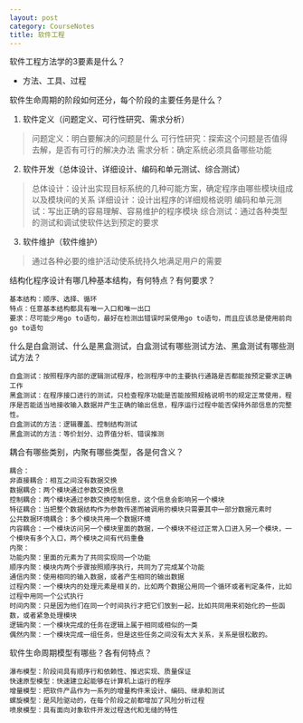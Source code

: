 ```yaml
---
layout: post
category: CourseNotes
title: 软件工程
---
```


软件工程方法学的3要素是什么？
- 方法、工具、过程

软件生命周期的阶段如何还分，每个阶段的主要任务是什么？

1. 软件定义（问题定义、可行性研究、需求分析）
>问题定义：明白要解决的问题是什么
可行性研究：探索这个问题是否值得去解，是否有可行的解决办法
需求分析：确定系统必须具备哪些功能

2. 软件开发（总体设计、详细设计、编码和单元测试、综合测试）
>总体设计：设计出实现目标系统的几种可能方案，确定程序由哪些模块组成以及模块间的关系
详细设计：设计出程序的详细规格说明
编码和单元测试：写出正确的容易理解、容易维护的程序模块
综合测试：通过各种类型的测试和调试使软件达到预定的要求

3. 软件维护（软件维护）
>通过各种必要的维护活动使系统持久地满足用户的需要

结构化程序设计有哪几种基本结构，有何特点？有何要求？

```
基本结构：顺序、选择、循环
特点：任意基本结构都具有唯一入口和唯一出口
要求：尽可能少用go to语句，最好在检测出错误时采使用go to语句，而且应该总是使用前向go to语句
```

什么是白盒测试、什么是黑盒测试，白盒测试有哪些测试方法、黑盒测试有哪些测试方法？

```
白盒测试：按照程序内部的逻辑测试程序，检测程序中的主要执行通路是否都能按预定要求正确工作
黑盒测试：在程序接口进行的测试，只检查程序功能是否能按照规格说明书的规定正常使用，程序是否能适当地接收输入数据并产生正确的输出信息，程序运行过程中能否保持外部信息的完整性。
白盒测试的方法：逻辑覆盖、控制结构测试
黑盒测试的方法：等价划分、边界值分析、错误推测
```

耦合有哪些类别，内聚有哪些类型，各是何含义？

```
耦合：
非直接耦合：相互之间没有数据交换
数据耦合：两个模块通过参数交换信息
控制耦合：两个模块通过参数交换控制信息，这个信息会影响另一个模块
特征耦合：当把整个数据结构作为参数传递而被调用的模块只需要其中一部分数据元素时
公共数据环境耦合：多个模块共用一个数据环境
内容耦合：一个模块访问另一个模块里面的数据，一个模块不经过正常入口进入另一个模块，一个模块有多个入口，两个模块之间有代码重叠
内聚：
功能内聚：里面的元素为了共同实现同一个功能
顺序内聚：模块内两个步骤按照顺序执行，共同为了完成某个功能
通信内聚：使用相同的输入数据，或者产生相同的输出数据
过程内聚：一个模块内的处理元素是相关的，比如两个数据公用同一个循环或者判定条件，比如过程中用同一个公式执行
时间内聚：只是因为他们在同一个时间执行才把它们放到一起，比如共同用来初始化的一些函数，或者紧急处理模块
逻辑内聚：一个模块完成的任务在逻辑上属于相同或相似的一类
偶然内聚：一个模块完成一组任务，但是这些任务之间没有太大关系，关系是很松散的。
```

软件生命周期模型有哪些？各有何特点？
```
瀑布模型：阶段间具有顺序行和依赖性、推迟实现、质量保证
快速原型模型：快速建立起能够在计算机上运行的程序
增量模型：把软件产品作为一系列的增量构件来设计、编码、继承和测试
螺旋模型：是风险驱动的，在每个阶段之前都增加了风险分析过程
喷泉模型：具有面向对象软件开发过程迭代和无缝的特性
```